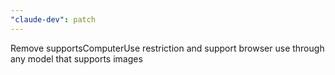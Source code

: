 ```yaml
---
"claude-dev": patch
---
```


Remove supportsComputerUse restriction and support browser use through any model that supports images
